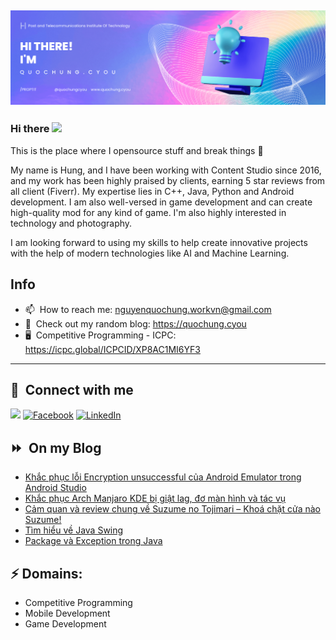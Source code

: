 <img src="header.png"></img>
---
### Hi there <a href="https://www.quochung.cyou/"><img src="https://media.giphy.com/media/hvRJCLFzcasrR4ia7z/giphy.gif" width="5%"></a>
This is the place where I opensource stuff and break things :rofl: 

My name is Hung, and I have been working with Content Studio since 2016, and my work has been highly praised by clients, earning 5 star reviews from all client (Fiverr). My expertise lies in C++, Java, Python and Android development. I am also well-versed in game development and can create high-quality mod for any kind of game. I'm also highly interested in technology and photography.

I am looking forward to using my skills to help create innovative projects with the help of modern technologies like AI and Machine Learning.


## Info
- 📫 &nbsp;How to reach me: nguyenquochung.workvn@gmail.com
- 🔗 &nbsp;Check out my random blog: https://quochung.cyou
- 🖥️ &nbsp;Competitive Programming - ICPC: https://icpc.global/ICPCID/XP8AC1MI6YF3
---

## 🔗 &nbsp;**Connect with me**


<a href="mailto:nguyenquochung.workvn@gmail.com"><img src="https://img.shields.io/badge/e‑mail-D14836.svg?style=for-the-badge&logo=GMail&logoColor=white"/></a>
[![Facebook](https://img.shields.io/badge/Facebook-1877F2?style=for-the-badge&logo=facebook&logoColor=white)](https://facebook.com/quochung.cyou) 
[![LinkedIn](https://img.shields.io/badge/LinkedIn-0077B5?style=for-the-badge&logo=linkedin&logoColor=white)](https://linkedin.com/in/quochungcyou) 


## ⏩ &nbsp;On my Blog
<!-- BLOG-POST-LIST:START -->
- [Khắc phục lỗi Encryption unsuccessful của Android Emulator trong Android Studio](https://quochung.cyou/khac-phuc-loi-encryption-unsuccessful-cua-android-emulator-trong-android-studio/)
- [Khắc phục Arch Manjaro KDE bị giật lag, đơ màn hình và tác vụ](https://quochung.cyou/khac-phuc-arch-manjaro-kde-bi-giat-lag-do-man-hinh-va-tac-vu/)
- [Cảm quan và review chung về Suzume no Tojimari – Khoá chặt cửa nào Suzume!](https://quochung.cyou/suzume-no-tojimari-co-after-credit-khong/)
- [Tìm hiểu về Java Swing](https://quochung.cyou/tim-hieu-ve-java-swing/)
- [Package và Exception trong Java](https://quochung.cyou/package-va-exception-trong-java/)
<!-- BLOG-POST-LIST:END -->

## ⚡ Domains:
- Competitive Programming
- Mobile Development
- Game Development

